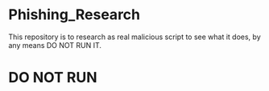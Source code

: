 # Phishing_Research
This repository is to research as real malicious script to see what it does, by any means DO NOT RUN IT.

# DO NOT RUN
